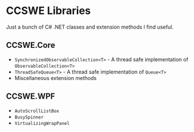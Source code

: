 # CCSWE Libraries

Just a bunch of C# .NET classes and extension methods I find useful.

## CCSWE.Core

* `SynchronizedObservableCollection<T>` - A thread safe implementation of `ObservableCollection<T>`
* `ThreadSafeQueue<T>` - A thread safe implementation of `Queue<T>`
* Miscellaneous extension methods

## CCSWE.WPF

* `AutoScrollListBox`
* `BusySpinner`
* `VirtualizingWrapPanel`
